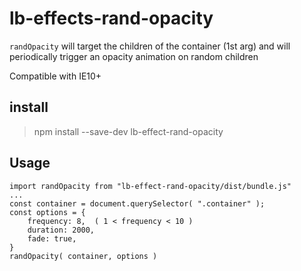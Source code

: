 # lb-effects-rand-opacity

`randOpacity` will target the children of the container (1st arg) and will periodically trigger an opacity animation on random children

Compatible with IE10+

## install
> npm install --save-dev lb-effect-rand-opacity

## Usage
```
import randOpacity from "lb-effect-rand-opacity/dist/bundle.js"
...
const container = document.querySelector( ".container" );
const options = {
	frequency: 8,  ( 1 < frequency < 10 )
	duration: 2000,
	fade: true,
}
randOpacity( container, options )
```